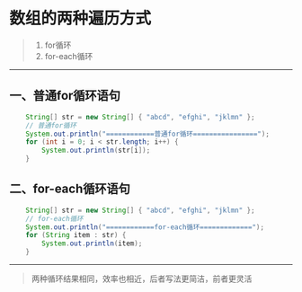 # 数组的两种遍历方式

>1. for循环
>2. for-each循环

---

## 一、普通for循环语句

```java
    String[] str = new String[] { "abcd", "efghi", "jklmn" };
    // 普通for循环
    System.out.println("============普通for循环================");
    for (int i = 0; i < str.length; i++) {
        System.out.println(str[i]);
    }
```

## 二、for-each循环语句

```java
    String[] str = new String[] { "abcd", "efghi", "jklmn" };
    // for-each循环
    System.out.println("============for-each循环=============");
    for (String item : str) {
        System.out.println(item);
    }
```

---

>两种循环结果相同，效率也相近，后者写法更简洁，前者更灵活
